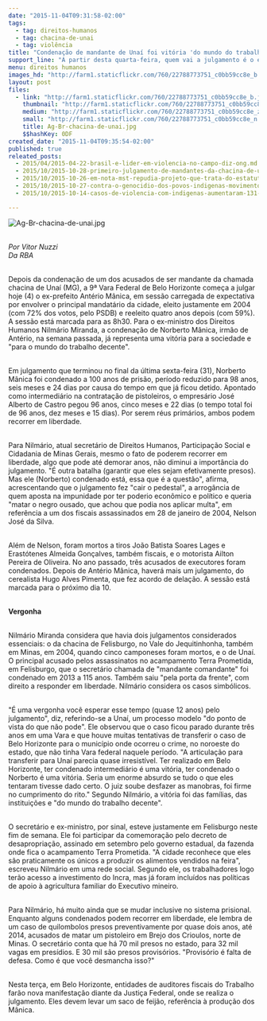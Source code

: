 ```yaml
---
date: "2015-11-04T09:31:58-02:00"
tags:
  - tag: direitos-humanos
  - tag: chacina-de-unai
  - tag: violência
title: "Condenação de mandante de Unaí foi vitória 'do mundo do trabalho decente'"
support_line: "A partir desta quarta-feira, quem vai a julgamento é o ex-prefeito Antério Mânica. Para ex-ministro de Direitos Humanos e atual secretário estadual, condenação de Norberto fez 'cair o pedestal'"
menu: direitos humanos
images_hd: "http://farm1.staticflickr.com/760/22788773751_c0bb59cc8e_b.jpg"
layout: post
files:
  - link: "http://farm1.staticflickr.com/760/22788773751_c0bb59cc8e_b.jpg"
    thumbnail: "http://farm1.staticflickr.com/760/22788773751_c0bb59cc8e_t.jpg"
    medium: "http://farm1.staticflickr.com/760/22788773751_c0bb59cc8e_z.jpg"
    small: "http://farm1.staticflickr.com/760/22788773751_c0bb59cc8e_n.jpg"
    title: Ag-Br-chacina-de-unai.jpg
    $$hashKey: 0DF
created_date: "2015-11-04T09:35:54-02:00"
published: true
releated_posts:
  - 2015/04/2015-04-22-brasil-e-lider-em-violencia-no-campo-diz-ong.md
  - 2015/10/2015-10-28-primeiro-julgamento-de-mandantes-da-chacina-de-unai-deve-durar-ate-quatro-dias.md
  - 2015/10/2015-10-26-em-nota-mst-repudia-projeto-que-trata-do-estatuto-da-familia.md
  - 2015/10/2015-10-27-contra-o-genocidio-dos-povos-indigenas-movimentos-pedem-boicote-ao-agronegocio.md
  - 2015/10/2015-10-14-casos-de-violencia-com-indigenas-aumentaram-131-aponta-relatorio.md

---
```

<p><img alt="Ag-Br-chacina-de-unai.jpg" src="http://farm1.staticflickr.com/760/22788773751_c0bb59cc8e_b.jpg" /><br />
&nbsp;</p>

<p><em>Por Vitor Nuzzi&nbsp;<br />
Da RBA</em>&nbsp;</p>

<p><br />
Depois da condena&ccedil;&atilde;o de um dos acusados de ser mandante da chamada chacina de Una&iacute; (MG), a 9&ordf; Vara Federal de Belo Horizonte come&ccedil;a a julgar hoje (4) o ex-prefeito Ant&eacute;rio M&acirc;nica, em sess&atilde;o carregada de expectativa por envolver o principal mandat&aacute;rio da cidade, eleito justamente em 2004 (com 72% dos votos, pelo PSDB) e reeleito quatro anos depois (com 59%). A sess&atilde;o est&aacute; marcada para as 8h30. Para o ex-ministro dos Direitos Humanos Nilm&aacute;rio Miranda, a condena&ccedil;&atilde;o de Norberto M&acirc;nica, irm&atilde;o de Ant&eacute;rio, na semana passada, j&aacute; representa uma vit&oacute;ria para a sociedade e &quot;para o mundo do trabalho decente&quot;.</p>

<p><br />
Em julgamento que terminou no final da &uacute;ltima sexta-feira (31), Norberto M&acirc;nica foi condenado a 100 anos de pris&atilde;o, per&iacute;odo reduzido para 98 anos, seis meses e 24 dias por causa do tempo em que j&aacute; ficou detido. Apontado como intermedi&aacute;rio na contrata&ccedil;&atilde;o de pistoleiros, o empres&aacute;rio Jos&eacute; Alberto de Castro pegou 96 anos, cinco meses e 22 dias (o tempo total foi de 96 anos, dez meses e 15 dias). Por serem r&eacute;us prim&aacute;rios, ambos podem recorrer em liberdade.</p>

<p><br />
Para Nilm&aacute;rio, atual secret&aacute;rio de Direitos Humanos, Participa&ccedil;&atilde;o Social e Cidadania de Minas Gerais, mesmo o fato de poderem recorrer em liberdade, algo que pode at&eacute; demorar anos, n&atilde;o diminui a import&acirc;ncia do julgamento. &quot;&Eacute; outra batalha (garantir que eles sejam efetivamente presos). Mas ele (Norberto) condenado est&aacute;, essa que &eacute; a quest&atilde;o&quot;, afirma, acrescentando que o julgamento fez &quot;cair o pedestal&quot;, a arrog&acirc;ncia de quem aposta na impunidade por ter poderio econ&ocirc;mico e pol&iacute;tico e queria &quot;matar o negro ousado, que achou que podia nos aplicar multa&quot;, em refer&ecirc;ncia a um dos fiscais assassinados em 28 de janeiro de 2004, Nelson Jos&eacute; da Silva.</p>

<p><br />
Al&eacute;m de Nelson, foram mortos a tiros Jo&atilde;o Batista Soares Lages e Erast&oacute;tenes Almeida Gon&ccedil;alves, tamb&eacute;m fiscais, e o motorista Ailton Pereira de Oliveira. No ano passado, tr&ecirc;s acusados de executores foram condenados. Depois de Ant&eacute;rio M&acirc;nica, haver&aacute; mais um julgamento, do cerealista Hugo Alves Pimenta, que fez acordo de dela&ccedil;&atilde;o. A sess&atilde;o est&aacute; marcada para o pr&oacute;ximo dia 10.</p>

<p><br />
<strong>Vergonha</strong></p>

<p><br />
Nilm&aacute;rio Miranda considera que havia dois julgamentos considerados essenciais: o da chacina de Felisburgo, no Vale do Jequitinhonha, tamb&eacute;m em Minas, em 2004, quando cinco camponeses foram mortos, e o de Una&iacute;. O principal acusado pelos assassinatos no acampamento Terra Prometida, em Felisburgo, que o secret&aacute;rio chamada de &quot;mandante comandante&quot; foi condenado em 2013 a 115 anos. Tamb&eacute;m saiu &quot;pela porta da frente&quot;, com direito a responder em liberdade. Nilm&aacute;rio considera os casos simb&oacute;licos.</p>

<p><br />
&quot;&Eacute; uma vergonha voc&ecirc; esperar esse tempo (quase 12 anos) pelo julgamento&quot;, diz, referindo-se a Una&iacute;, um processo modelo &quot;do ponto de vista do que n&atilde;o pode&quot;. Ele observou que o caso ficou parado durante tr&ecirc;s anos em uma Vara e que houve muitas tentativas de transferir o caso de Belo Horizonte para o munic&iacute;pio onde ocorreu o crime, no noroeste do estado, que n&atilde;o tinha Vara federal naquele per&iacute;odo. &quot;A articula&ccedil;&atilde;o para transferir para Una&iacute; parecia quase irresist&iacute;vel. Ter realizado em Belo Horizonte, ter condenado intermedi&aacute;rio &eacute; uma vit&oacute;ria, ter condenado o Norberto &eacute; uma vit&oacute;ria. Seria um enorme absurdo se tudo o que eles tentaram tivesse dado certo. O juiz soube desfazer as manobras, foi firme no cumprimento do rito.&quot; Segundo Nilm&aacute;rio, a vit&oacute;ria foi das fam&iacute;lias, das institui&ccedil;&otilde;es e &quot;do mundo do trabalho decente&quot;.</p>

<p><br />
O secret&aacute;rio e ex-ministro, por sinal, esteve justamente em Felisburgo neste fim de semana. Ele foi participar da comemora&ccedil;&atilde;o pelo decreto de desapropria&ccedil;&atilde;o, assinado em setembro pelo governo estadual, da fazenda onde fica o acampamento Terra Prometida. &quot;A cidade reconhece que eles s&atilde;o praticamente os &uacute;nicos a produzir os alimentos vendidos na feira&quot;, escreveu Nilm&aacute;rio em uma rede social. Segundo ele, os trabalhadores logo ter&atilde;o acesso a investimento do Incra, mas j&aacute; foram inclu&iacute;dos nas pol&iacute;ticas de apoio &agrave; agricultura familiar do Executivo mineiro.</p>

<p><br />
Para Nilm&aacute;rio, h&aacute; muito ainda que se mudar inclusive no sistema prisional. Enquanto alguns condenados podem recorrer em liberdade, ele lembra de um caso de quilombolos presos preventivamente por quase dois anos, at&eacute; 2014, acusados de matar um pistoleiro em Brejo dos Crioulos, norte de Minas. O secret&aacute;rio conta que h&aacute; 70 mil presos no estado, para 32 mil vagas em pres&iacute;dios. E 30 mil s&atilde;o presos provis&oacute;rios. &quot;Provis&oacute;rio &eacute; falta de defesa. Como &eacute; que voc&ecirc; desmancha isso?&quot;</p>

<p><br />
Nesta ter&ccedil;a, em Belo Horizonte, entidades de auditores fiscais do Trabalho far&atilde;o nova manifesta&ccedil;&atilde;o diante da Justi&ccedil;a Federal, onde se realiza o julgamento. Eles devem levar um saco de feij&atilde;o, refer&ecirc;ncia &agrave; produ&ccedil;&atilde;o dos M&acirc;nica.</p>
